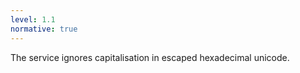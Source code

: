 ```yaml
---
level: 1.1
normative: true
---
```


The service ignores capitalisation in escaped hexadecimal unicode.